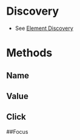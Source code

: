 # Discovery 
* See [Element Discovery](element-discovery.md)

# Methods

## Name
## Value
## Click
##Focus